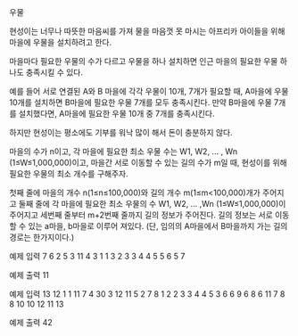우물

현성이는 너무나 따뜻한 마음씨를 가져 물을 마음껏 못 마시는 아프리카 아이들을 위해 마을에 우물을 설치하려고 한다. 

마을마다 필요한 우물의 수가 다르고 우물을 하나 설치하면 인근 마을의 필요한 우물 하나도 충족시킬 수 있다.

예를 들어 서로 연결된 A와 B 마을에 각각 우물이 10개, 7개가 필요할 때, A마을에 우물 10개를 설치하면 B마을에 필요한 우물 7개를 모두 충족시킨다. 만약 B마을에 우물 7개를 설치했다면, A마을에 필요한 우물 10개 중 7개를 충족시킨다.

하지만 현성이는 평소에도 기부를 워낙 많이 해서 돈이 충분하지 않다.

마을의 수가 n이고, 각 마을에 필요한 최소 우물 수는 W1, W2, ... , Wn (1≤W≤1,000,000)이고, 마을간 서로 이동할 수 있는 길의 수가 m일 때, 현성이를 위해 필요한 우물의 최소 개수를 구해주자.


첫째 줄에 마을의 개수 n(1≤n≤100,000)와 길의 개수 m(1≤m<100,000)개가 주어지고 
둘째 줄에 각 마을에 필요한 최소 우물의 수 W1, W2, ... ,Wn (1≤W≤1,000,000)이 주어지고
세번째 줄부터 m+2번째 줄까지 길의 정보가 주어진다. 길의 정보는 서로 이동할 수 있는 a마을, b마을로 이루어 져있다.
(단, 임의의 A마을에서 B마을까지 가는 길의 경로는 한가지이다.)



예제 입력 
7 6
2 5 3 11 4 3 1
1 3
2 3
3 4
4 5
5 6
5 7


예제 출력
11

예제 입력 
13 12
1 1 11 7 4 30 3 12 11 5 2 7 8
1 2
2 3
3 4
4 5
3 6
6 9
6 8
6 11
7 8
8 10
10 12
11 13

예제 출력
42
